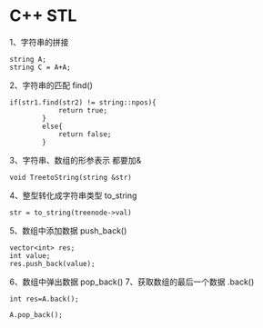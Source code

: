 # C++  STL
1、字符串的拼接 
```
string A;
string C = A+A;
```
2、字符串的匹配 find() 
```
if(str1.find(str2) != string::npos){
            return true;
        }
        else{
            return false;
        }
```
3、字符串、数组的形参表示 都要加&
```
void TreetoString(string &str)
```
4、整型转化成字符串类型 to_string
```
str = to_string(treenode->val)
```
5、数组中添加数据 push_back()
```
vector<int> res;
int value;
res.push_back(value);
```
6、数组中弹出数据 pop_back()
7、获取数组的最后一个数据 .back()
```
int res=A.back();
       
A.pop_back();
```
